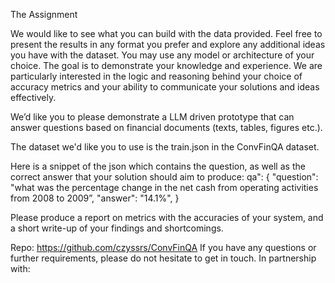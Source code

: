
The Assignment

We would like to see what you can build with the data
provided. Feel free to present the results in any
format you prefer and explore any additional ideas you
have with the dataset. You may use any model or
architecture of your choice. The goal is to
demonstrate your knowledge and experience. We are
particularly interested in the logic and reasoning
behind your choice of accuracy metrics and your
ability to communicate your solutions and ideas
effectively.

We’d like you to please demonstrate a LLM driven
prototype that can answer questions based on financial
documents (texts, tables, figures etc.).

The dataset we'd like you to use is the train.json in
the ConvFinQA dataset.

Here is a snippet of the json which contains the
question, as well as the correct answer that your
solution should aim to produce:
qa": {
"question": "what was the percentage
change in the net cash from operating activities
from 2008 to 2009”,
"answer": "14.1%",
}

Please produce a report on metrics with the accuracies
of your system, and a short write-up of your findings
and shortcomings.

Repo:
https://github.com/czyssrs/ConvFinQA
If you have any questions or further requirements,
please do not hesitate to get in touch.
In partnership with:
